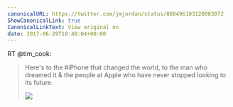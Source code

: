 ```yaml
---
canonicalURL: https://twitter.com/jmjordan/status/880496103120003072
ShowCanonicalLink: true
CanonicalLinkText: View original on
date: 2017-06-29T18:40:04+00:00
---
```

RT @tim_cook:
> Here's to the #iPhone that changed the world, to the man who dreamed it &amp; the people at Apple who have never stopped looking to its future. 
> 
> ![](/images/880466154019356672-DDgLS6JUMAEvsV8.jpg)